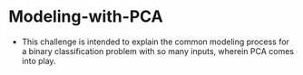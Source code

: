 # Modeling-with-PCA

- This challenge is intended to explain the common modeling process for a binary classification problem with so many inputs, wherein PCA comes into play.
